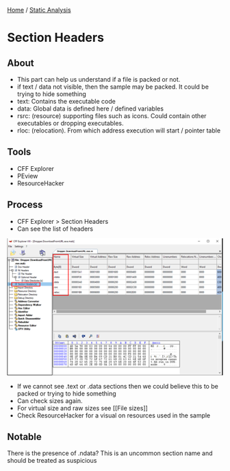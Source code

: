[Home](https://github.com/jplowri0/Blog/blob/main/home.md) / [Static Analysis](https://github.com/jplowri0/Blog/blob/main/malware/Static_Analysis.md) 
# Section Headers
## About 
- This part can help us understand if a file is packed or not. 
- if text / data not visible, then the sample may be packed. It could be trying to hide something
- text: Contains the executable code
- data: Global data is defined here / defined variables 
- rsrc: (resource) supporting files such as icons. Could contain other executables or dropping executables. 
- rloc: (relocation). From which address execution will start / pointer table

## Tools
- CFF Explorer
- PEview
- ResourceHacker

## Process
- CFF Explorer > Section Headers
- Can see the list of headers

![hey](https://github.com/jplowri0/Blog/blob/main/malware/sectionHeaders.png)

- If we cannot see .text or .data sections then we could believe this to be packed or trying to hide something 
- Can check sizes again. 
- For virtual size and raw sizes see [[File sizes]]
- Check ResourceHacker for a visual on resources used in the sample

## Notable
There is the presence of .ndata? This is an uncommon section name and should be treated as suspicious
